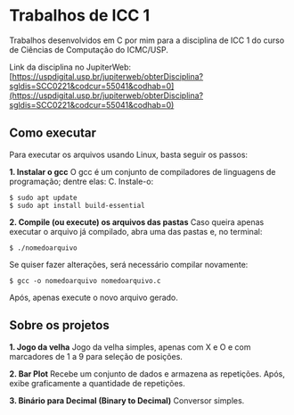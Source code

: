 # Trabalhos de ICC 1

Trabalhos desenvolvidos em C por mim para a disciplina de ICC 1 do curso de Ciências de Computação do ICMC/USP.

Link da disciplina no JupiterWeb:
[https://uspdigital.usp.br/jupiterweb/obterDisciplina?sgldis=SCC0221&codcur=55041&codhab=0](https://uspdigital.usp.br/jupiterweb/obterDisciplina?sgldis=SCC0221&codcur=55041&codhab=0)


## Como executar

Para executar os arquivos usando Linux, basta seguir os passos:

 **1. Instalar o gcc**
 O gcc é um conjunto de compiladores de linguagens de programação; dentre elas: C. Instale-o:
 

    $ sudo apt update
    $ sudo apt install build-essential

 **2. Compile (ou execute) os arquivos das pastas**
 Caso queira apenas executar o arquivo já compilado, abra uma das pastas e, no terminal:

    $ ./nomedoarquivo
   
Se quiser fazer alterações, será necessário compilar novamente:

    $ gcc -o nomedoarquivo nomedoarquivo.c
Após, apenas execute o novo arquivo gerado.

## Sobre os projetos

**1.  Jogo da velha**
Jogo da velha simples, apenas com X e O e com marcadores de 1 a 9 para seleção de posições.

**2. Bar Plot**
Recebe um conjunto de dados e armazena as repetições. Após, exibe graficamente a quantidade de repetições.

**3. Binário para Decimal (Binary to Decimal)**
Conversor simples.
